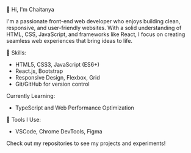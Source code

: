 

👋 Hi, I'm Chaitanya

I'm a passionate front-end web developer who enjoys building clean, responsive, and user-friendly websites. With a solid understanding of HTML, CSS, JavaScript, and frameworks like React, I focus on creating seamless web experiences that bring ideas to life.

🚀 Skills:
- HTML5, CSS3, JavaScript (ES6+)
- React.js, Bootstrap
- Responsive Design, Flexbox, Grid
- Git/GitHub for version control

 Currently Learning:
- TypeScript and Web Performance Optimization

🔧 Tools I Use:
- VSCode, Chrome DevTools, Figma

Check out my repositories to see my projects and experiments!


